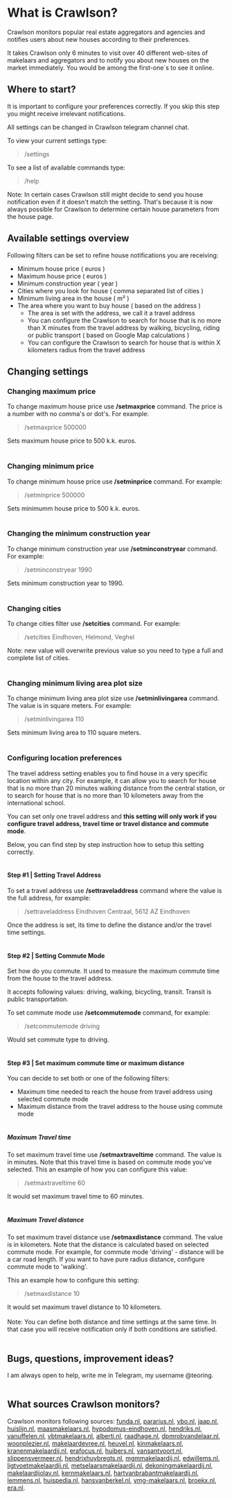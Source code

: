 

# What is Crawlson?

Crawlson monitors popular real estate aggregators and agencies and notifies users about new houses according to their preferences. 

It takes Crawlson only 6 minutes to visit over 40 different web-sites of makelaars and aggregators and to notify you about new houses on the market immediately. You would be among the first-one`s to see it online.

## Where to start?
It is important to configure your preferences correctly. If you skip this step you might receive irrelevant notifications.

All settings can be changed in Crawlson telegram channel chat.

 To view your current settings type:
> /settings

To see a list of available commands type:
>/help

Note: In certain cases Crawlson still might decide to send you house notification even if it doesn't match the setting. That's because it is now always possible for Crawlson to determine certain house parameters from the house page.

## Available settings overview
Following filters can be set to refine house notifications you are receiving:

- Minimum house price ( euros )
- Maximum house price ( euros )
- Minimum construction year ( year )
- Cities where you look for house ( comma separated list of cities )
- Minimum living area in the house ( m² )
- The area where you want to buy house ( based on the address )
	- The area is set with the address, we call it a travel address
	- You can configure the Crawlson to search for house that is no more than X minutes from the travel address by walking, bicycling, riding or public transport ( based on Google Map calculations )
	- You can configure the Crawlson to search for house that is within X kilometers radius from the travel address

## Changing settings

### Changing maximum price
To change maximum house price use **/setmaxprice** command.  The price is a number with no comma's or dot's. For example:
>/setmaxprice 500000

Sets maximum house price to 500 k.k. euros.
<br></br>

### Changing minimum price
To change minimum house price use **/setminprice** command.  For example:
>/setminprice 500000

Sets minimumm house price to 500 k.k. euros.
<br></br>


### Changing the minimum construction year

To change minimum construction year use **/setminconstryear** command.  For example:
>/setminconstryear 1990

Sets minimum construction year to 1990.
<br></br>

### Changing cities 

To change cities filter use **/setcities** command. For example:
>/setcities Eindhoven, Helmond, Veghel

Note: new value will overwrite previous value so you need to type a full and complete list of cities.
<br></br>


### Changing minimum living area plot size

To change minimum living area plot size  use **/setminlivingarea** command.  The value is in square meters. For example:
>/setminlivingarea 110

Sets minimum living area to 110 square meters.
<br></br>

### Configuring location preferences
The travel address setting enables you to find house in a very specific location within any city. For example, it can allow you to search for house that is no more than 20 minutes walking distance from the central station, or to search for house that is no more than 10 kilometers away from the international school.

You can set only one travel address and **this setting will only work if you configure travel address, travel time or travel distance and commute mode**.

Below, you can find step by step instruction how to setup this setting correctly.
<br></br>

#### Step #1 | Setting Travel Address
To set a travel address use **/settraveladdress** command where the value is the full address, for example:
>/settraveladdress Eindhoven Centraal, 5612 AZ Eindhoven

Once the address is set, its time to define the distance and/or the travel time settings.
<br></br>

#### Step #2 | Setting Commute Mode
Set how do you commute. It used to measure the maximum commute time from the house to the travel address. 

It accepts following values: driving,  walking, bicycling, transit. Transit is public transportation.

To set commute mode use **/setcommutemode** command, for example:
> /setcommutemode driving

Would set commute type to driving.
<br></br>

#### Step #3 | Set maximum commute time or maximum distance
You can decide to set both or one of the following filters:
- Maximum time needed to reach the house from travel address using selected commute mode
- Maximum distance from the travel address to the house using commute mode
<br></br>

##### Maximum Travel time
To set maximum travel time use **/setmaxtraveltime** command. The value is in minutes. Note that this travel time is based on commute mode you've selected. This an example of how you can configure this value:
> /setmaxtraveltime 60

It  would set maximum travel time to 60  minutes. 
<br></br>
##### Maximum Travel distance
To set maximum travel distance use **/setmaxdistance** command. The value is in kilometers. Note that the distance is calculated based on selected commute mode. For example, for commute mode 'driving' - distance will be a car road length. If you want to have pure radius distance, configure commute mode to 'walking'.

This an example how to configure this setting:
> /setmaxdistance 10

It would set maximum travel distance to 10 kilometers.
<br></br>
Note: You can define both distance and time settings at the same time. In that case you will receive notification only if both conditions are satisfied.
<br></br>

## Bugs, questions, improvement ideas?
I am always open to help, write me in Telegram, my username @teoring.
<br></br>


## What sources Crawlson monitors?
Crawlson monitors following sources: [funda.nl](https://funda.nl/ "https://funda.nl"), [pararius.nl](https://pararius.nl/ "https://pararius.nl"), [vbo.nl](https://vbo.nl/ "https://vbo.nl"), [jaap.nl](https://jaap.nl/ "https://jaap.nl"), [huislijn.nl](https://huislijn.nl/ "https://huislijn.nl"), [maasmakelaars.nl](https://maasmakelaars.nl/ "https://maasmakelaars.nl"), [hypodomus-eindhoven.nl](https://hypodomus-eindhoven.nl/ "https://hypodomus-eindhoven.nl"), [hendriks.nl](https://hendriks.nl/ "https://hendriks.nl"), [vanuffelen.nl](https://vanuffelen.nl/ "https://vanuffelen.nl"), [vbtmakelaars.nl](https://vbtmakelaars.nl/ "https://vbtmakelaars.nl"), [alberti.nl](https://alberti.nl/ "https://alberti.nl"), [raadhage.nl](https://raadhage.nl/ "https://raadhage.nl"), [dpmrobvandelaar.nl](https://dpmrobvandelaar.nl/ "https://dpmrobvandelaar.nl"), [woonplezier.nl](https://woonplezier.nl/ "https://woonplezier.nl"), [makelaardevree.nl](https://makelaardevree.nl/ "https://makelaardevree.nl"), [heuvel.nl](https://heuvel.nl/ "https://heuvel.nl"), [kinmakelaars.nl](https://kinmakelaars.nl/ "https://kinmakelaars.nl"), [kranenmakelaardij.nl](https://kranenmakelaardij.nl/ "https://kranenmakelaardij.nl"), [erafocus.nl](https://erafocus.nl/ "https://erafocus.nl"), [huibers.nl](https://huibers.nl/ "https://huibers.nl"), [vansantvoort.nl](https://vansantvoort.nl/ "https://vansantvoort.nl"), [slippensvermeer.nl](https://slippensvermeer.nl/ "https://slippensvermeer.nl"), [hendrixhuybregts.nl](https://hendrixhuybregts.nl/ "https://hendrixhuybregts.nl"), [mgmmakelaardij.nl](https://mgmmakelaardij.nl/ "https://mgmmakelaardij.nl"), [edwillems.nl](https://edwillems.nl/ "https://edwillems.nl"), [ligtvoetmakelaardij.nl](https://ligtvoetmakelaardij.nl/ "https://ligtvoetmakelaardij.nl"), [metselaarsmakelaardij.nl](https://metselaarsmakelaardij.nl/ "https://metselaarsmakelaardij.nl"), [dekoningmakelaardij.nl](https://dekoningmakelaardij.nl/ "https://dekoningmakelaardij.nl"), [makelaardijolav.nl](https://makelaardijolav.nl/ "https://makelaardijolav.nl"), [kernmakelaars.nl](https://kernmakelaars.nl/ "https://kernmakelaars.nl"), [hartvanbrabantmakelaardij.nl](https://hartvanbrabantmakelaardij.nl/ "https://hartvanbrabantmakelaardij.nl"), [lemmens.nl](https://lemmens.nl/ "https://lemmens.nl"), [huispedia.nl](https://huispedia.nl/ "https://huispedia.nl"), [hansvanberkel.nl](https://hansvanberkel.nl/ "https://hansvanberkel.nl"), [vmg-makelaars.nl](https://vmg-makelaars.nl/ "https://vmg-makelaars.nl"), [broekx.nl](https://broekx.nl/ "https://broekx.nl"), [era.nl](https://era.nl/ "https://era.nl").

